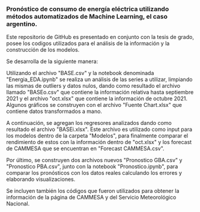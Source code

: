 ### Pronóstico de consumo de energía eléctrica utilizando métodos automatizados de Machine Learning, el caso argentino.
Este repositorio de GitHub es presentado en conjunto con la tesis de grado, posee los codigos utilizados para el análisis de la información y la construcción de los modelos.

Se desarrolla de la siguiente manera:

Utilizando el archivo "BASE.csv" y la notebook denominada "Energia_EDA.ipynb" se realiza un análisis de las series a utilizar, limpiando las mismas de outliers y datos nulos, dando como resultado el archivo llamado "BASEo.csv" que contiene la información relativa hasta septiembre 2021 y el archivo "oct.xlsx" que contiene la información de octubre 2021.
Algunos gráficos se construyen con el archivo "Fuente Chart.xlsx" que contiene datos transformados a mano.

A continuación, se agregan los regresores analizados dando como resultado el archivo "BASEi.xlsx". Este archivo es utilizado como input para los modelos dentro de la carpeta "Modelos", para finalmente comparar el rendimiento de estos con la información dentro de "oct.xlsx" y los forecast de CAMMESA que se encuentran en "Forecast CAMMESA.csv".

Por último, se construyen dos archivos nuevos "Pronostico GBA.csv" y "Pronostico PBA.csv", junto con la notebook "Pronostico.ipynb", para comparar los pronósticos con los datos reales calculando los errores y elaborando visualizaciones.

Se incluyen también los códigos que fueron utilizados para obtener la información de la página de CAMMESA y del Servicio Meteorológico Nacional.

